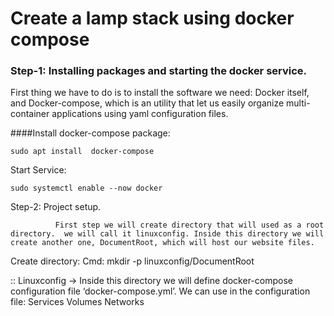 # Create a lamp stack using docker compose 

### Step-1: Installing packages and starting the docker service.
        
First thing we have to do is to install the software we need: 
Docker itself, and Docker-compose, which is an utility that let us easily organize multi-container applications using yaml configuration files. 

####Install docker-compose package:
   
    sudo apt install  docker-compose
Start Service:
    
    sudo systemctl enable --now docker
    
Step-2: Project setup.
 
              First step we will create directory that will used as a root directory.  we will call it linuxconfig. Inside this directory we will create another one, DocumentRoot, which will host our website files. 

Create directory:
                   Cmd: mkdir -p linuxconfig/DocumentRoot
      
:: Linuxconfig  → Inside this directory we will define docker-compose configuration file ‘docker-compose.yml’. We can use in the configuration file:
Services
Volumes
Networks

